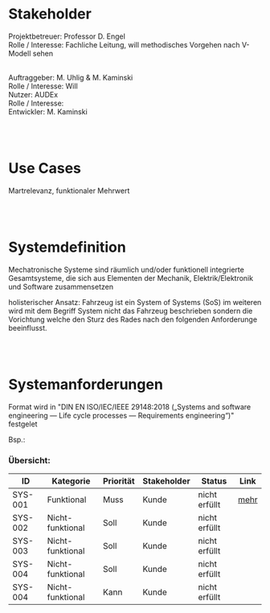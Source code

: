 # Stakeholder
Projektbetreuer: Professor D. Engel <br>
    Rolle / Interesse: Fachliche Leitung, will methodisches Vorgehen nach V-Modell sehen

<br>
Auftraggeber: M. Uhlig  & M. Kaminski<br>
    Rolle / Interesse: Will 

<br>
Nutzer: AUDEx <br>
    Rolle / Interesse:

<br>
Entwickler: M. Kaminski


<br><br>

# Use Cases
Martrelevanz, funktionaler Mehrwert

<br><br>

# Systemdefinition
Mechatronische Systeme sind räumlich und/oder funktionell integrierte Gesamtsysteme, die sich aus Elementen der Mechanik, Elektrik/Elektronik und Software zusammensetzen
    
holisterischer Ansatz: Fahrzeug ist ein System of Systems (SoS) im weiteren wird mit dem Begriff System nicht das Fahrzeug beschrieben sondern die Vorichtung welche den Sturz des Rades nach den folgenden Anforderunge beeinflusst.

<br><br>


# Systemanforderungen
Format wird in "DIN EN ISO/IEC/IEEE 29148:2018 („Systems and software engineering — Life cycle processes — Requirements engineering“)" festgelet

Bsp.: 

### Übersicht:

| ID      | Kategorie        | Priorität | Stakeholder | Status        | Link                |
|---------|------------------|-----------|-------------|---------------|---------------------|
| SYS-001 | Funktional       | Muss      | Kunde       | nicht erfüllt | [mehr](SYS-001.md)  |
| SYS-002 | Nicht-funktional | Soll      | Kunde       | nicht erfüllt |
| SYS-003 | Nicht-funktional | Soll      | Kunde       | nicht erfüllt |
| SYS-004 | Nicht-funktional | Soll      | Kunde       | nicht erfüllt |
| SYS-004 | Nicht-funktional | Kann      | Kunde       | nicht erfüllt |